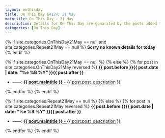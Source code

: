 ```yaml
---
layout: onthisday
title: On This Day &#124; 21 May
maintitle: On This Day — 21 May
description: Details for On This Day are genarated by the posts added to the website so the content is subject to changes/updates over time.
categories: [On This Day]
---
```


{% if site.categories.OnThisDay21May == null and site.categories.Repeat21May == null %}
<strong>Sorry no known details for today</strong>
{% endif %}

{% if site.categories.OnThisDay21May == null %}
{% else %}
{% for post in site.categories.OnThisDay21May reversed %}
<strong>{{ post.before }}{{ post.date | date: "%e %B %Y" }}{{ post.after }}</strong>
<ul>
<li> ——: <a href="{{ post.url }}"><strong>{{ post.maintitle }}</strong> - {{ post.post_description }}</a></li>
</ul>
{% endfor %}
{% endif %}

{% if site.categories.Repeat21May == null %}
{% else %}
{% for post in site.categories.Repeat21May reversed %}
<strong>{{ post.before }}{{ post.date | date: "%e %B %Y" }}{{ post.after }}</strong>
<ul>
<li> ——: <a href="{{ post.url }}"><strong>{{ post.maintitle }}</strong> - {{ post.post_description }}</a></li>
</ul>
{% endfor %}
{% endif %}
